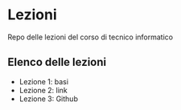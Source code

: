 # Lezioni
Repo delle lezioni del corso di tecnico informatico

## Elenco delle lezioni 
- Lezione 1: basi
- Lezione 2: link
- Lezione 3: Github
